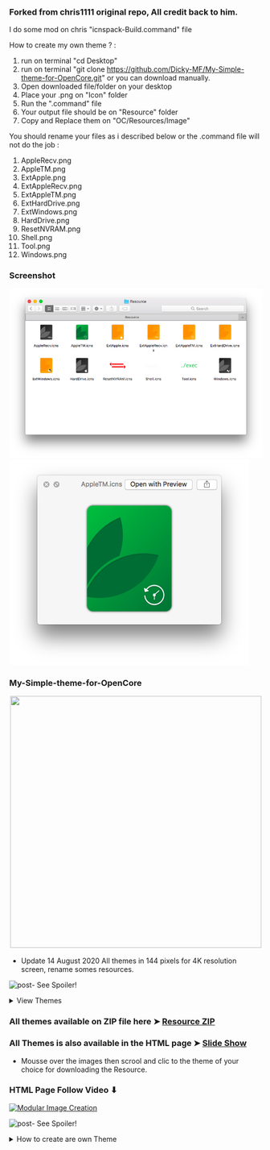 ### Forked from chris1111 original repo, All credit back to him.

I do some mod on chris "icnspack-Build.command" file

How to create my own theme ? :
1. run on terminal "cd Desktop"
2. run on terminal "git clone https://github.com/Dicky-MF/My-Simple-theme-for-OpenCore.git" or you can download manually.
3. Open downloaded file/folder on your desktop
4. Place your .png on "Icon" folder
5. Run the ".command" file
6. Your output file should be on "Resource" folder
7. Copy and Replace them on "OC/Resources/Image"

You should rename your files as i described below or the .command file will not do the job :
1. AppleRecv.png
2. AppleTM.png
3. ExtApple.png
4. ExtAppleRecv.png
5. ExtAppleTM.png
6. ExtHardDrive.png
7. ExtWindows.png
8. HardDrive.png
9. ResetNVRAM.png
10. Shell.png
11. Tool.png
12. Windows.png

### Screenshot
![post](https://github.com/Dicky-MF/My-Simple-theme-for-OpenCore/blob/master/Screen%20Shot/LBC1.png?raw=true)
![post](https://github.com/Dicky-MF/My-Simple-theme-for-OpenCore/blob/master/Screen%20Shot/LBC2.png?raw=true)

### My-Simple-theme-for-OpenCore
<p align="center">
  <img width="500" height="500" src="https://user-images.githubusercontent.com/6248794/90955108-99f57500-e448-11ea-8ec1-929edd99bf0c.png">
</p>


- Update 14 August 2020 All themes in 144 pixels for 4K resolution screen, rename somes resources.

![post-](https://user-images.githubusercontent.com/6248794/90955121-c1e4d880-e448-11ea-9c75-52847374fd5b.gif) See Spoiler!
<details> 
  <summary>View Themes</summary>


### Dark-Low
![Dark-Low](https://user-images.githubusercontent.com/6248794/89733192-c9a48600-da21-11ea-878f-fafc03bffca9.png)

### Dark-Top
![Dark-Top](https://user-images.githubusercontent.com/6248794/89733194-c9a48600-da21-11ea-8b27-0a0da39d2ff7.png)

### Dark-Green-Light
![GreenLight](https://user-images.githubusercontent.com/6248794/89739656-87466d80-da50-11ea-87f5-b1701211070c.png)

### Light-Low
![Light-Low](https://user-images.githubusercontent.com/6248794/89733195-ca3d1c80-da21-11ea-9ab6-48ba75a80f25.png)

### Light-Top
![Light-Top](https://user-images.githubusercontent.com/6248794/89733196-ca3d1c80-da21-11ea-8bf5-387175290710.png)

### OC-Grey
![OC Grey](https://user-images.githubusercontent.com/6248794/89749030-217bd500-da94-11ea-84c9-3e27375e1e6e.png)

### OC-White
![OC-White](https://user-images.githubusercontent.com/6248794/89827471-a4993b80-db25-11ea-8408-a26345d79a54.png)

### OC-Blue
![OC-Blue](https://user-images.githubusercontent.com/6248794/89831362-b7167380-db2b-11ea-89fa-64c550dab495.png)

### OC-Blues
![OC-Blues](https://user-images.githubusercontent.com/6248794/89947156-07580900-dbf2-11ea-94be-e4ade0c4aca2.png)

### Dark-Badge
![Dark-Badge](https://user-images.githubusercontent.com/6248794/90162171-3ab9a580-dd62-11ea-9c68-db9bfd29ae42.png)

### OC-Gold
![Glod](https://user-images.githubusercontent.com/6248794/90294781-46d25f80-de55-11ea-9310-3f12cd14741c.png)

### OC-MacPro
![macpro](https://user-images.githubusercontent.com/6248794/90303784-fa9c1500-de7e-11ea-8963-ed9bd201154c.png)

### Light-Slim
![LightSlim](https://user-images.githubusercontent.com/6248794/90313256-146a4600-ded9-11ea-995b-54b511c1697f.png)

### Black-Slim
![Black-Slim](https://user-images.githubusercontent.com/6248794/90528329-7c6e9580-e140-11ea-9a7e-bb8a00641c25.png)

### OC-MacBookPro
![OC-MacBookPro](https://user-images.githubusercontent.com/6248794/91440026-f509dc00-e83b-11ea-9004-1f2509f7f75f.png)

</details>

### All themes available on ZIP file here ➤ [Resource ZIP](https://github.com/chris1111/My-Simple-theme-for-OpenCore/find/master)

### All Themes is also available in the HTML page ➤ [Slide Show](https://com-chris1111.github.io/OC-Themes.html)
- Mousse over the images then scrool and clic to the theme of your choice for downloading the Resource.
### HTML Page Follow Video ⬇︎

[![Modular Image Creation](https://user-images.githubusercontent.com/6248794/90956339-ad5a0d80-e453-11ea-9f73-c5f85450bb2b.png)](https://youtu.be/Qz-vx3WEVds)


![post-](https://user-images.githubusercontent.com/6248794/90955121-c1e4d880-e448-11ea-9c75-52847374fd5b.gif) See Spoiler!
<details> 
  <summary>How to create are own Theme</summary>
  
You can try and use an Automate folder for icnspack I made its working perfectly good)

create this set of Icon at the good size and use the name bellow  (verry important)

⬇︎
- Selector.png
- Selected.png
- ExtHardDrive.png
- AppleRecv.png
- ExtAppleRecv.png
- HardDrive.png
- AppleTM.png
- Windows.png
- Tool.png
- Shell.png
 
### NOTE: 
- Selector.png must be 80x80 in 144 pixels
- Selected.png  must be 288x288 in 144 pixels
- All the others must be 256x256 in 144 pixels
## ---------------------------------
### Do not worry about resizing and creating the final icon because the script will take care of it
- You can read the script it is readable with any text editor.
Your only have to copy and paste your set of Icon in the folder Icon then double clic to icnspack-Build.command
In the video I create a themes in 3 seconds :D
NOTE: Folder Resource is removed with each use, and empty the Icon folder before starting over.
hope you like it

Download ➤ [icnspack-Builder.zip](https://github.com/chris1111/My-Simple-theme-for-OpenCore/blob/master/Resource/icnspack-Builder.zip)
###  Follow Video ⬇︎ How to create are own Theme ⬇︎

[![Modular Image Creation](https://user-images.githubusercontent.com/6248794/90956339-ad5a0d80-e453-11ea-9f73-c5f85450bb2b.png)](https://youtu.be/GK5kstmPrHU)



</details>








